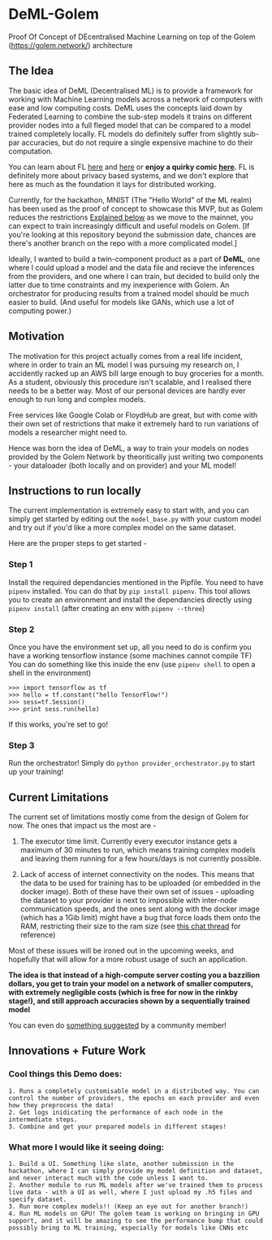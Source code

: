 # DeML-Golem
Proof Of Concept of DEcentralised Machine Learning on top of the Golem (https://golem.network/) architecture


## The Idea

The basic idea of DeML (Decentralised ML) is to provide a framework for working with Machine Learning models across a network of computers with ease and low computing costs. DeML uses the concepts laid down by Federated Learning to combine the sub-step models it trains on different provider nodes into a full fleged model that can be compared to a model trained completely locally. FL models do definitely suffer from slightly sub-par accuracies, but do not require a single expensive machine to do their computation.


You can learn about FL [here](https://ai.googleblog.com/2017/04/federated-learning-collaborative.html) and [here](https://arxiv.org/pdf/1602.05629) or **enjoy a quirky comic [here](https://federated.withgoogle.com/).** FL is definitely more about privacy based systems, and we don't explore that here as much as the foundation it lays for distributed working.


Currently, for the hackathon, MNIST (The "Hello World" of the ML realm) has been used as the proof of concept to showcase this MVP, but as Golem reduces the restrictions [Explained below](#current-limitations) as we move to the mainnet, you can expect to train increasingly difficult and useful models on Golem. [If you're looking at this repository beyond the submission date, chances are there's another branch on the repo with a more complicated model.]


Ideally, I wanted to build a twin-component product as a part of **DeML**, one where I could upload a model and the data file and recieve the inferences from the providers, and one where I can train, but decided to build only the latter due to time constraints and my inexperience with Golem. An orchestrator for producing results from a trained model should be much easier to build. (And useful for models like GANs, which use a lot of computing power.)


## Motivation

The motivation for this project actually comes from a real life incident, where in order to train an ML model I was pursuing my research on, I accidently racked up an AWS bill large enough to buy groceries for a month. As a student, obviously this procedure isn't scalable, and I realised there needs to be a better way. Most of our personal devices are hardly ever enough to run long and complex models.

Free services like Google Colab or FloydHub are great, but with come with their own set of restrictions that make it extremely hard to run variations of models a researcher might need to.

Hence was born the idea of DeML, a way to train your models on nodes provided by the Golem Network by theoritically just writing two components - your dataloader (both locally and on provider) and your ML model!


## Instructions to run locally

The current implementation is extremely easy to start with, and you can simply get started by editing out the ```model_base.py``` with your custom model and try out if you'd like a more complex model on the same dataset.

Here are the proper steps to get started - 

### Step 1
 Install the required dependancies mentioned in the Pipfile. You need to have ```pipenv``` installed. You can do that by ```pip install pipenv```. This tool allows you to create an environment and install the dependancies directly using ```pipenv install``` (after creating an env with ```pipenv --three```)

### Step 2
 Once you have the environment set up, all you need to do is confirm you have a working tensorflow instance (some machines cannot compile TF) 
 You can do something like this inside the env
 (use ```pipenv shell``` to open a shell in the environment)
 ```
 >>> import tensorflow as tf
 >>> hello = tf.constant("hello TensorFlow!")
 >>> sess=tf.Session() 
 >>> print sess.run(hello)
 ```
 If this works, you're set to go!

### Step 3
 Run the orchestrator! Simply do
 ```python provider_orchestrator.py``` to start up your training!

## Current Limitations

The current set of limitations mostly come from the design of Golem for now. The ones that impact us the most are - 

1. The executor time limit. Currently every executor instance gets a maximum of 30 minutes to run, which means training complex models and leaving them running for a few hours/days is not currently possible.

2. Lack of access of internet connectivity on the nodes. This means that the data to be used for training has to be uploaded (or embedded in the docker image). Both of these have their own set of issues - uploading the dataset to your provider is next to impossible with inter-node communication speeds, and the ones sent along with the docker image (which has a 1Gib limit) might have a bug that force loads them onto the RAM, restricting their size to the ram size (see [this chat thread](https://discord.com/channels/684703559954333727/756161015493951600/795981964418875402) for reference)

Most of these issues will be ironed out in the upcoming weeks, and hopefully that will allow for a more robust usage of such an application.

**The idea is that instead of a high-compute server costing you a bazzilion dollars, you get to train your model on a network of smaller computers, with extremely negligible costs (which is free for now in the rinkby stage!), and still approach accuracies shown by a sequentially trained model**

You can even do [something suggested](https://discord.com/channels/684703559954333727/740956182180528239/796025383317012570) by a community member!

## Innovations + Future Work

### Cool things this Demo does:

    1. Runs a completely customisable model in a distributed way. You can control the number of providers, the epochs on each provider and even how they preprocess the data!
    2. Get logs inidicating the performance of each node in the intermediate steps.
    3. Combine and get your prepared models in different stages!

### What more I would like it seeing doing:

    1. Build a UI. Something like slate, another submission in the hackathon, where I can simply provide my model definition and dataset, and never interact much with the code unless I want to.
    2. Another module to run ML models after we've trained them to process live data - with a UI as well, where I just upload my .h5 files and specify dataset.
    3. Run more complex models!! (Keep an eye out for another branch!)
    4. Run ML models on GPU! The golem team is working on bringing in GPU support, and it will be amazing to see the performance bump that could possibly bring to ML training, especially for models like CNNs etc
